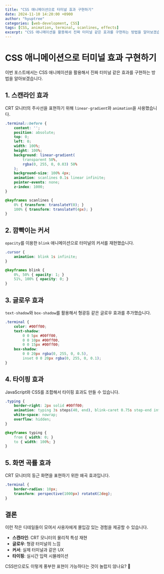 ```yaml
---
title: "CSS 애니메이션으로 터미널 효과 구현하기"
date: 2024-11-10 14:20:00 +0900
author: "hyuptree"
categories: [web-development, CSS]
tags: [CSS, animation, terminal, scanlines, effects]
excerpt: "CSS 애니메이션을 활용해서 진짜 터미널 같은 효과를 구현하는 방법을 알아보겠습니다. 스캔라인, 글로우, 깜빡이는 커서까지!"
---
```


# CSS 애니메이션으로 터미널 효과 구현하기

이번 포스트에서는 CSS 애니메이션을 활용해서 진짜 터미널 같은 효과를 구현하는 방법을 알아보겠습니다.

## 1. 스캔라인 효과

CRT 모니터의 주사선을 표현하기 위해 `linear-gradient`와 `animation`을 사용했습니다.

```css
.terminal::before {
    content: '';
    position: absolute;
    top: 0;
    left: 0;
    width: 100%;
    height: 100%;
    background: linear-gradient(
        transparent 50%, 
        rgba(0, 255, 0, 0.03) 50%
    );
    background-size: 100% 4px;
    animation: scanlines 0.1s linear infinite;
    pointer-events: none;
    z-index: 1000;
}

@keyframes scanlines {
    0% { transform: translateY(0); }
    100% { transform: translateY(4px); }
}
```

## 2. 깜빡이는 커서

`opacity`를 이용한 `blink` 애니메이션으로 터미널의 커서를 재현했습니다.

```css
.cursor {
    animation: blink 1s infinite;
}

@keyframes blink {
    0%, 50% { opacity: 1; }
    51%, 100% { opacity: 0; }
}
```

## 3. 글로우 효과

`text-shadow`와 `box-shadow`를 활용해서 형광등 같은 글로우 효과를 추가했습니다.

```css
.terminal {
    color: #00ff00;
    text-shadow: 
        0 0 5px #00ff00,
        0 0 10px #00ff00,
        0 0 15px #00ff00;
    box-shadow: 
        0 0 20px rgba(0, 255, 0, 0.5),
        inset 0 0 20px rgba(0, 255, 0, 0.1);
}
```

## 4. 타이핑 효과

JavaScript와 CSS를 조합해서 타이핑 효과도 만들 수 있습니다.

```css
.typing {
    border-right: 2px solid #00ff00;
    animation: typing 3s steps(40, end), blink-caret 0.75s step-end infinite;
    white-space: nowrap;
    overflow: hidden;
}

@keyframes typing {
    from { width: 0; }
    to { width: 100%; }
}
```

## 5. 화면 곡률 효과

CRT 모니터의 둥근 화면을 표현하기 위한 왜곡 효과입니다.

```css
.terminal {
    border-radius: 10px;
    transform: perspective(1000px) rotateX(2deg);
}
```

## 결론

이런 작은 디테일들이 모여서 사용자에게 몰입감 있는 경험을 제공할 수 있습니다. 

- **스캔라인**: CRT 모니터의 물리적 특성 재현
- **글로우**: 형광 터미널의 느낌
- **커서**: 실제 터미널과 같은 UX
- **타이핑**: 실시간 입력 시뮬레이션

CSS만으로도 이렇게 풍부한 표현이 가능하다는 것이 놀랍지 않나요? 🚀 